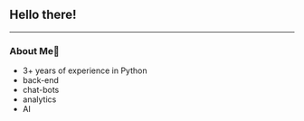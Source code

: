 ## Hello there!

-----

### About Me📌

* 3+ years of experience in Python
* back-end
* chat-bots
* analytics
* AI
